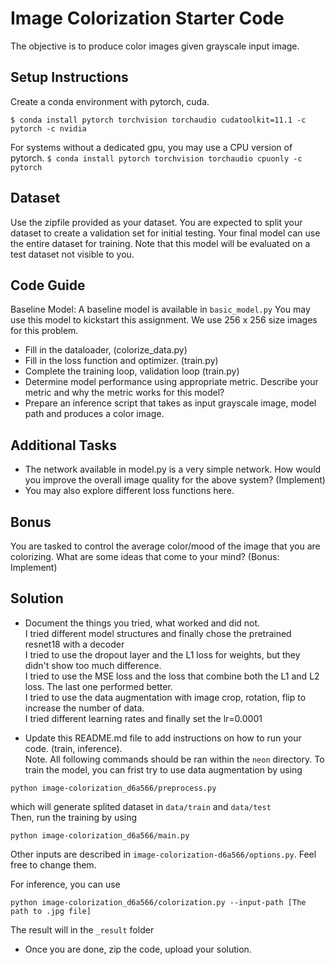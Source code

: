 # Image Colorization Starter Code
The objective is to produce color images given grayscale input image. 

## Setup Instructions
Create a conda environment with pytorch, cuda. 

`$ conda install pytorch torchvision torchaudio cudatoolkit=11.1 -c pytorch -c nvidia`

For systems without a dedicated gpu, you may use a CPU version of pytorch.
`$ conda install pytorch torchvision torchaudio cpuonly -c pytorch`

## Dataset
Use the zipfile provided as your dataset. You are expected to split your dataset to create a validation set for initial testing. Your final model can use the entire dataset for training. Note that this model will be evaluated on a test dataset not visible to you.

## Code Guide
Baseline Model: A baseline model is available in `basic_model.py` You may use this model to kickstart this assignment. We use 256 x 256 size images for this problem.
-	Fill in the dataloader, (colorize_data.py)
-	Fill in the loss function and optimizer. (train.py)
-	Complete the training loop, validation loop (train.py)
-	Determine model performance using appropriate metric. Describe your metric and why the metric works for this model? 
- Prepare an inference script that takes as input grayscale image, model path and produces a color image. 

## Additional Tasks 
- The network available in model.py is a very simple network. How would you improve the overall image quality for the above system? (Implement)
- You may also explore different loss functions here.

## Bonus
You are tasked to control the average color/mood of the image that you are colorizing. What are some ideas that come to your mind? (Bonus: Implement)

## Solution
- Document the things you tried, what worked and did not.   
I tried different model structures and finally chose the pretrained resnet18 with a decoder  
I tried to use the dropout layer and the L1 loss for weights, but they didn't show too much difference.  
I tried to use the MSE loss and the loss that combine both the L1 and L2 loss. The last one performed better.  
I tried to use the data augmentation with image crop, rotation, flip to increase the number of data.  
I tried different learning rates and finally set the lr=0.0001  

- Update this README.md file to add instructions on how to run your code. (train, inference).   
Note. All following commands should be ran within the `neon` directory.
To train the model, you can frist try to use data augmentation by using  

```
python image-colorization_d6a566/preprocess.py
```
which will generate splited dataset in `data/train` and `data/test`  
Then, run the training by using   
```
python image-colorization_d6a566/main.py
```
Other inputs are described in `image-colorization-d6a566/options.py`. Feel free to change them.  

For inference, you can use 
```
python image-colorization_d6a566/colorization.py --input-path [The path to .jpg file]
```
The result will in the `_result` folder  

- Once you are done, zip the code, upload your solution.  
